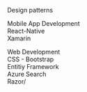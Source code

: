 Design patterns


Mobile App Development  
React-Native  
Xamarin  

Web Development  
CSS - Bootstrap  
Entitiy Framework  
Azure Search  
Razor/  
